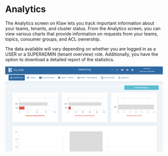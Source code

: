 # Analytics

The Analytics screen on Klaw lets you track important information about
your teams, tenants, and cluster status. From the Analytics screen, you
can view various charts that provide information on requests from your
teams, topics, consumer groups, and ACL ownership.

The data available will vary depending on whether you are logged in as a
USER or a SUPERADMIN (tenant overview) role. Additionally, you have the
option to download a detailed report of the statistics.

![image](../../static/images/Analytics.png)

